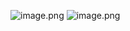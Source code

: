 ![image.png](/uploads/F4E79C68437A43278F3400DDDE8E8701/image.png)
![image.png](/uploads/21C31084A7CB4E55B9A1A4E225EBC47D/image.png)
